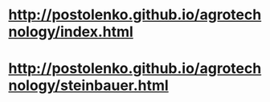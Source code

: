 # http://postolenko.github.io/agrotechnology/index.html
# http://postolenko.github.io/agrotechnology/steinbauer.html
